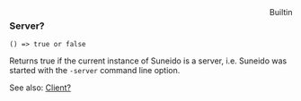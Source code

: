 <div style="float:right"><span class="builtin">Builtin</span></div>

### Server?

``` suneido
() => true or false
```

Returns true if the current instance of Suneido is a server,
i.e. Suneido was started with the `-server` command line option.

See also:
[Client?](<Client?.md>)